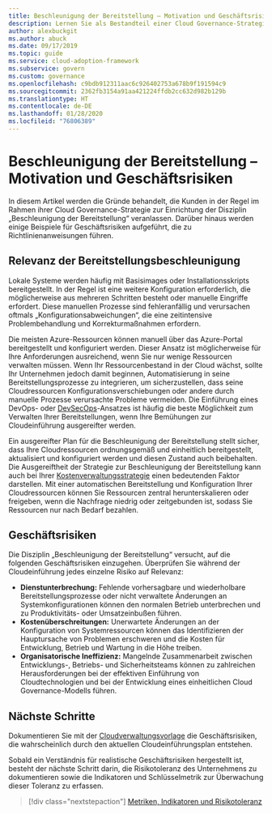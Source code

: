 ```yaml
---
title: Beschleunigung der Bereitstellung – Motivation und Geschäftsrisiken, die dafür sprechen
description: Lernen Sie als Bestandteil einer Cloud Governance-Strategie die Disziplin „Beschleunigung der Bereitstellung“ kennen.
author: alexbuckgit
ms.author: abuck
ms.date: 09/17/2019
ms.topic: guide
ms.service: cloud-adoption-framework
ms.subservice: govern
ms.custom: governance
ms.openlocfilehash: c9bdb912311aac6c926402753a678b9f191594c9
ms.sourcegitcommit: 2362fb3154a91aa421224ffdb2cc632d982b129b
ms.translationtype: HT
ms.contentlocale: de-DE
ms.lasthandoff: 01/28/2020
ms.locfileid: "76806389"
---
```

# <a name="deployment-acceleration-motivations-and-business-risks"></a>Beschleunigung der Bereitstellung – Motivation und Geschäftsrisiken

In diesem Artikel werden die Gründe behandelt, die Kunden in der Regel im Rahmen ihrer Cloud Governance-Strategie zur Einrichtung der Disziplin „Beschleunigung der Bereitstellung“ veranlassen. Darüber hinaus werden einige Beispiele für Geschäftsrisiken aufgeführt, die zu Richtlinienanweisungen führen.

<!-- markdownlint-disable MD026 -->

## <a name="deployment-acceleration-relevancy"></a>Relevanz der Bereitstellungsbeschleunigung

Lokale Systeme werden häufig mit Basisimages oder Installationsskripts bereitgestellt. In der Regel ist eine weitere Konfiguration erforderlich, die möglicherweise aus mehreren Schritten besteht oder manuelle Eingriffe erfordert. Diese manuellen Prozesse sind fehleranfällig und verursachen oftmals „Konfigurationsabweichungen“, die eine zeitintensive Problembehandlung und Korrekturmaßnahmen erfordern.

Die meisten Azure-Ressourcen können manuell über das Azure-Portal bereitgestellt und konfiguriert werden. Dieser Ansatz ist möglicherweise für Ihre Anforderungen ausreichend, wenn Sie nur wenige Ressourcen verwalten müssen. Wenn Ihr Ressourcenbestand in der Cloud wächst, sollte Ihr Unternehmen jedoch damit beginnen, Automatisierung in seine Bereitstellungsprozesse zu integrieren, um sicherzustellen, dass seine Cloudressourcen Konfigurationsverschiebungen oder andere durch manuelle Prozesse verursachte Probleme vermeiden. Die Einführung eines DevOps- oder [DevSecOps](https://www.microsoft.com/en-us/securityengineering/devsecops)-Ansatzes ist häufig die beste Möglichkeit zum Verwalten Ihrer Bereitstellungen, wenn Ihre Bemühungen zur Cloudeinführung ausgereifter werden.

<!-- "en-us" location is required for the URL above. -->

Ein ausgereifter Plan für die Beschleunigung der Bereitstellung stellt sicher, dass Ihre Cloudressourcen ordnungsgemäß und einheitlich bereitgestellt, aktualisiert und konfiguriert werden und diesen Zustand auch beibehalten. Die Ausgereiftheit der Strategie zur Beschleunigung der Bereitstellung kann auch bei Ihrer [Kostenverwaltungsstrategie](../cost-management/index.md) einen bedeutenden Faktor darstellen. Mit einer automatischen Bereitstellung und Konfiguration Ihrer Cloudressourcen können Sie Ressourcen zentral herunterskalieren oder freigeben, wenn die Nachfrage niedrig oder zeitgebunden ist, sodass Sie Ressourcen nur nach Bedarf bezahlen.

## <a name="business-risk"></a>Geschäftsrisiken

Die Disziplin „Beschleunigung der Bereitstellung“ versucht, auf die folgenden Geschäftsrisiken einzugehen. Überprüfen Sie während der Cloudeinführung jedes einzelne Risiko auf Relevanz:

- **Dienstunterbrechung:** Fehlende vorhersagbare und wiederholbare Bereitstellungsprozesse oder nicht verwaltete Änderungen an Systemkonfigurationen können den normalen Betrieb unterbrechen und zu Produktivitäts- oder Umsatzeinbußen führen.
- **Kostenüberschreitungen:** Unerwartete Änderungen an der Konfiguration von Systemressourcen können das Identifizieren der Hauptursache von Problemen erschweren und die Kosten für Entwicklung, Betrieb und Wartung in die Höhe treiben.
- **Organisatorische Ineffizienz:** Mangelnde Zusammenarbeit zwischen Entwicklungs-, Betriebs- und Sicherheitsteams können zu zahlreichen Herausforderungen bei der effektiven Einführung von Cloudtechnologien und bei der Entwicklung eines einheitlichen Cloud Governance-Modells führen.

## <a name="next-steps"></a>Nächste Schritte

Dokumentieren Sie mit der [Cloudverwaltungsvorlage](./template.md) die Geschäftsrisiken, die wahrscheinlich durch den aktuellen Cloudeinführungsplan entstehen.

Sobald ein Verständnis für realistische Geschäftsrisiken hergestellt ist, besteht der nächste Schritt darin, die Risikotoleranz des Unternehmens zu dokumentieren sowie die Indikatoren und Schlüsselmetrik zur Überwachung dieser Toleranz zu erfassen.

> [!div class="nextstepaction"]
> [Metriken, Indikatoren und Risikotoleranz](./metrics-tolerance.md)
